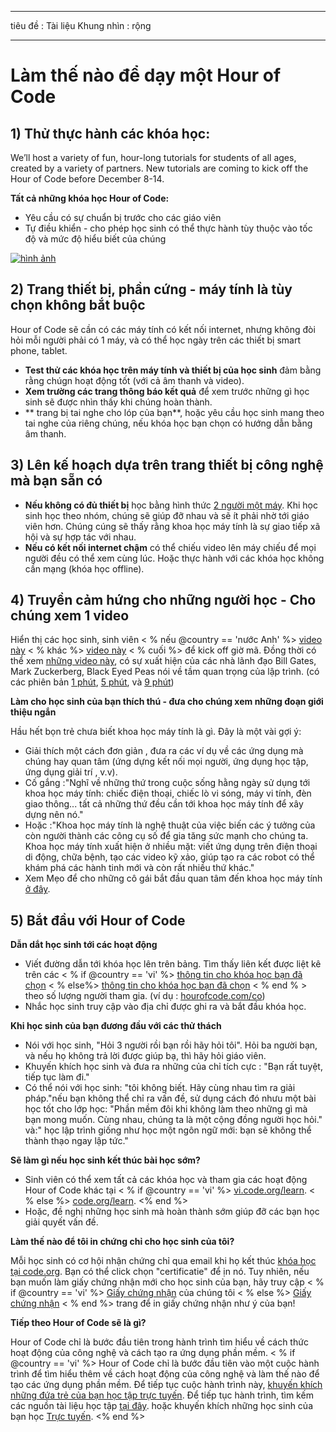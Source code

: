 * * *

tiêu đề : Tài liệu Khung nhìn : rộng

* * *

# Làm thế nào để dạy một Hour of Code

## 1) Thử thực hành các khóa học:

We’ll host a variety of fun, hour-long tutorials for students of all ages, created by a variety of partners. New tutorials are coming to kick off the Hour of Code before December 8-14.

**Tất cả những khóa học Hour of Code:**

  * Yêu cầu có sự chuẩn bị trước cho các giáo viên
  * Tự điều khiển - cho phép học sinh có thể thực hành tùy thuộc vào tốc độ và mức độ hiểu biết của chúng

[![hình ảnh](http://code.org/images/tutorials.png)](http://code.org/learn)

## 2) Trang thiết bị, phần cứng - máy tính là tùy chọn không bắt buộc

Hour of Code sẽ cần có các máy tính có kết nối internet, nhưng không đòi hỏi mỗi người phải có 1 máy, và có thể học ngày trên các thiết bị smart phone, tablet.

  * **Test thử các khóa học trên máy tính và thiết bị của học sinh** đảm bằng rằng chúgn hoạt động tốt (với cả âm thanh và video).
  * **Xem trường các trang thông báo kết quả** để xem trước những gì học sinh sẽ được nhìn thấy khi chúng hoàn thành. 
  * ** trang bị tai nghe cho lóp của bạn**, hoặc yêu cầu học sinh mang theo tai nghe của riêng chúng, nếu khóa học bạn chọn có hướng dẫn bằng âm thanh.

## 3) Lên kế hoạch dựa trên trang thiết bị công nghệ mà bạn sẵn có

  * **Nếu không có đủ thiết bị** học bằng hình thức [2 người một máy](http://www.ncwit.org/resources/pair-programming-box-power-collaborative-learning). Khi học sinh học theo nhóm, chúng sẽ giúp đỡ nhau và sẽ ít phải nhờ tới giáo viên hơn. Chúng cúng sẽ thấy rằng khoa học máy tính là sự giao tiếp xã hội và sự hợp tác với nhau.
  * **Nếu có kết nối internet chậm** có thể chiếu video lên máy chiếu để mọi người đều có thể xem cùng lúc. Hoặc thực hành với các khóa học không cần mạng (khóa học offline).

## 4) Truyền cảm hứng cho những người học - Cho chúng xem 1 video

Hiển thị các học sinh, sinh viên < % nếu @country == 'nước Anh' %> [video này](https://www.youtube.com/watch?v=96B5-JGA9EQ) < % khác %> [video này](http://www.youtube.com/watch?v=FC5FbmsH4fw) < % cuối %> để kick off giờ mã. Đồng thời có thể xem [những video này](http://youtube.com/codeorg), có sự xuất hiện của các nhà lãnh đạo Bill Gates, Mark Zuckerberg, Black Eyed Peas nói về tầm quan trọng của lập trình. (có các phiên bản [1 phút](https://www.youtube.com/watch?v=qYZF6oIZtfc), [5 phút](https://www.youtube.com/watch?v=nKIu9yen5nc), và [9 phút](https://www.youtube.com/watch?v=dU1xS07N-FA))

**Làm cho học sinh của bạn thích thú - đưa cho chúng xem những đoạn giới thiệu ngắn**

Hầu hết bọn trẻ chưa biết khoa học máy tính là gì. Đây là một vài gợi ý:

  * Giải thích một cách đơn giản , đưa ra các ví dụ về các ứng dụng mà chúng hay quan tâm (ứng dựng kết nối mọi người, ứng dụng học tập, ứng dụng giải trí , v.v).
  * Cố gắng :"Nghĩ về những thứ trong cuộc sống hằng ngày sử dụng tới khoa học máy tính: chiếc điện thoại, chiếc lò vi sóng, máy vi tính, đèn giao thông... tất cả những thứ đều cần tới khoa học máy tính để xây dựng nên nó."
  * Hoặc :"Khoa học máy tính là nghệ thuật của việc biến các ý tưởng của còn người thành các công cụ số để gia tăng sức mạnh cho chúng ta. Khoa học máy tính xuất hiện ở nhiều mặt: viết ứng dụng trên điện thoại di động, chữa bệnh, tạo các video kỹ xảo, giúp tạo ra các robot có thể khám phá các hành tinh mới và còn rất nhiều thứ khác."
  * Xem Mẹo để cho những cô gái bắt đầu quan tâm đến khoa học máy tính [ở đây](http://code.org/girls). 

## 5) Bắt đầu với Hour of Code

**Dẫn dắt học sinh tới các hoạt động**

  * Viết đường dẫn tới khóa học lên trên bảng. Tìm thấy liên kết được liệt kê trên các < % if @country == 'vi' %> [thông tin cho khóa học bạn đã chọn](http://uk.code.org/learn) < % else%> [thông tin cho khóa học bạn đã chọn](http://code.org/learn) < % end % > theo số lượng người tham gia. (ví dụ : [hourofcode.com/co](http://code.org/learn)) 
  * Nhắc học sinh truy cập vào địa chỉ được ghi ra và bắt đầu khóa học.

**Khi học sinh của bạn đương đầu với các thử thách**

  * Nói với học sinh, "Hỏi 3 người rồi bạn rồi hãy hỏi tôi". Hỏi ba người bạn, và nếu họ không trả lời được giúp bạ, thì hãy hỏi giáo viên.
  * Khuyến khích học sinh và đưa ra những của chỉ tích cực : "Bạn rất tuyệt, tiếp tục làm đi."
  * Có thể nói với học sinh: "tôi không biết. Hãy cùng nhau tìm ra giải pháp."nếu bạn không thể chỉ ra vấn đề, sử dụng cách đó nhưu một bài học tốt cho lớp học: "Phần mềm đôi khi không làm theo những gì mà bạn mong muốn. Cùng nhau, chúng ta là một cộng đồng người học hỏi." và:" học lập trình giống như học một ngôn ngữ mới: bạn sẽ không thể thành thạo ngay lập tức."

**Sẽ làm gì nếu học sinh kết thúc bài học sớm?**

  * Sinh viên có thể xem tất cả các khóa học và tham gia các hoạt động Hour of Code khác tại < % if @country == 'vi' %> [vi.code.org/learn](http://uk.code.org/learn). < % else %> [code.org/learn](http://code.org/learn). <% end %> 
  * Hoặc, đề nghị những học sinh mà hoàn thành sớm giúp đỡ các bạn học giải quyết vấn đề.

**Làm thế nào để tôi in chứng chỉ cho học sinh của tôi?**

Mỗi học sinh có cơ hội nhận chứng chỉ qua email khi họ kết thúc [ khóa học tại code.org](http://studio.code.org). Bạn có thể click chọn "certificatie" để ịn nó. Tuy nhiên, nếu bạn muốn làm giấy chứng nhận mới cho học sinh của bạn, hãy truy cập < % if @country == 'vi' %> [Giấy chứng nhận](http://uk.code.org/certificates) của chúng tôi < % else %> [Giấy chứng nhận](http://code.org/certificates) < % end %> trang để in giấy chứng nhận như ý của bạn!

**Tiếp theo Hour of Code sẽ là gì?**

Hour of Code chỉ là bước đầu tiên trong hành trình tìm hiểu về cách thức hoạt động của công nghệ và cách tạo ra ứng dụng phần mềm. < % if @country == 'vi' %> Hour of Code chỉ là bước đầu tiên vào một cuộc hành trình để tìm hiểu thêm về cách hoạt động của công nghệ và làm thế nào để tạo các ứng dụng phần mềm. Để tiếp tục cuộc hành trình này, [khuyến khích những đứa trẻ của bạn học tập trực tuyến](http://uk.code.org/learn/beyond). Để tiếp tục hành trình, tìm kếm các nguồn tài liệu học tập [tại đây](http://code.org/educate). hoặc khuyến khích những học sinh của bạn học [Trực tuyến](http://code.org/learn/beyond). <% end %>